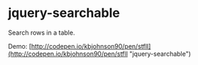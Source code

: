 jquery-searchable
=================

Search rows in a table.

Demo: [http://codepen.io/kbjohnson90/pen/stflI](http://codepen.io/kbjohnson90/pen/stflI "jquery-searchable")
